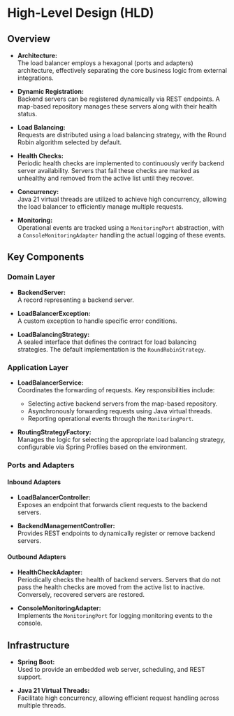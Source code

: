 # High-Level Design (HLD)

## Overview
- **Architecture:**  
  The load balancer employs a hexagonal (ports and adapters) architecture, effectively separating the core business logic from external integrations.

- **Dynamic Registration:**  
  Backend servers can be registered dynamically via REST endpoints. A map-based repository manages these servers along with their health status.

- **Load Balancing:**  
  Requests are distributed using a load balancing strategy, with the Round Robin algorithm selected by default.

- **Health Checks:**  
  Periodic health checks are implemented to continuously verify backend server availability. Servers that fail these checks are marked as unhealthy and removed from the active list until they recover.

- **Concurrency:**  
  Java 21 virtual threads are utilized to achieve high concurrency, allowing the load balancer to efficiently manage multiple requests.

- **Monitoring:**  
  Operational events are tracked using a `MonitoringPort` abstraction, with a `ConsoleMonitoringAdapter` handling the actual logging of these events.

## Key Components

### Domain Layer
- **BackendServer:**  
  A record representing a backend server.

- **LoadBalancerException:**  
  A custom exception to handle specific error conditions.

- **LoadBalancingStrategy:**  
  A sealed interface that defines the contract for load balancing strategies. The default implementation is the `RoundRobinStrategy`.

### Application Layer
- **LoadBalancerService:**  
  Coordinates the forwarding of requests. Key responsibilities include:
  - Selecting active backend servers from the map-based repository.
  - Asynchronously forwarding requests using Java virtual threads.
  - Reporting operational events through the `MonitoringPort`.

- **RoutingStrategyFactory:**  
  Manages the logic for selecting the appropriate load balancing strategy, configurable via Spring Profiles based on the environment.

### Ports and Adapters

#### Inbound Adapters
- **LoadBalancerController:**  
  Exposes an endpoint that forwards client requests to the backend servers.

- **BackendManagementController:**  
  Provides REST endpoints to dynamically register or remove backend servers.

#### Outbound Adapters
- **HealthCheckAdapter:**  
  Periodically checks the health of backend servers. Servers that do not pass the health checks are moved from the active list to inactive. Conversely, recovered servers are restored.

- **ConsoleMonitoringAdapter:**  
  Implements the `MonitoringPort` for logging monitoring events to the console.

## Infrastructure
- **Spring Boot:**  
  Used to provide an embedded web server, scheduling, and REST support.

- **Java 21 Virtual Threads:**  
  Facilitate high concurrency, allowing efficient request handling across multiple threads.
